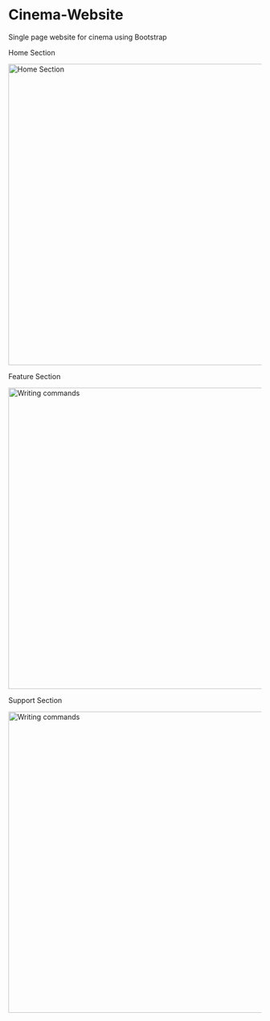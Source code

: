 # Cinema-Website

Single page website for cinema using Bootstrap

Home Section

<img src="http://s33.postimg.org/vq6p1z919/homepage.png" alt="Home Section" width="800" height="600"/>

Feature Section

<img src="http://s33.postimg.org/xs76g870e/featurepage.jpg" alt="Writing commands" width="800" height="600"/>

Support Section

<img src="http://s33.postimg.org/5kffzfsla/supportpage.jpg" alt="Writing commands" width="800" height="600"/>
